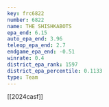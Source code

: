 ```yaml
---
key: frc6822
number: 6822
name: THE SHISHKABOTS
epa_end: 6.15
auto_epa_end: 3.96
teleop_epa_end: 2.7
endgame_epa_end: -0.51
winrate: 0.4
district_epa_rank: 1597
district_epa_percentile: 0.1133
type: Team
---
```

[[2024casf]]
